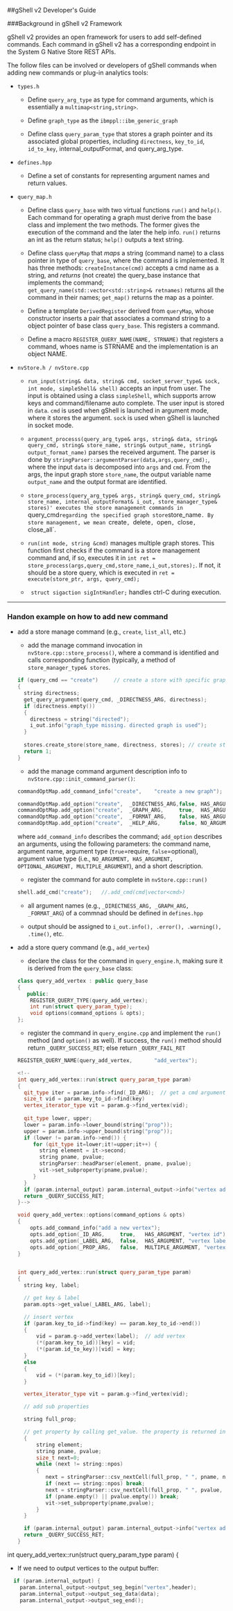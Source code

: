 ##gShell v2 Developer's Guide

###Background in gShell v2 Framework

gShell v2 provides an open framework for users to add self-defined commands. Each command in gShell v2 has a corresponding endpoint in the System G Native Store REST APIs.

The follow files can be involved or developers of gShell commands when adding new commands or plug-in analytics tools:

- `types.h`

  * Define `query_arg_type` as type for command arguments, which is essentially a `multimap<string,string>`.

  * Define `graph_type` as the `ibmppl::ibm_generic_graph`

  * Define class `query_param_type` that stores a graph pointer and its associated global properties, including `directness`, `key_to_id`, `id_to_key`, internal_outputFormat, and query_arg_type. 

- `defines.hpp`

  * Define a set of constants for representing argument names and return values.

- `query_map.h`

  * Define class `query_base` with two virtual functions `run()` and `help()`. Each command for operating a graph must derive from the base class and implement the two methods. The former gives the execution of the command and the later the help info. `run()` returns an int as the return status; `help()` outputs a text string.

  * Define class `queryMap` that _maps_ a string (command name) to a class pointer in type of `query_base`, where the command is implemented. It has three methods: `createInstance(cmd)` accepts a cmd name as a string, and _returns_ (not create) the query_base instance that implements the command; `get_query_name(std::vector<std::string>& retnames)` returns all the command in their names; `get_map()` returns the map as a pointer.

  * Define a template `DerivedRegister` derived from `queryMap`, whose constructor inserts a pair that associates a command string to a object pointer of base class `query_base`. This registers a command.

  * Define a macro `REGISTER_QUERY_NAME(NAME, STRNAME)` that registers a command, whoes name is STRNAME and the implementation is an object NAME.

- `nvStore.h / nvStore.cpp`

  * `run_input(string& data, string& cmd, socket_server_type& sock, int mode, simpleShell& shell)` accepts an input from user. The input is obtained using a class `simpleShell`, which supports arrow keys and command/filename auto complete. The user input is stored in `data`. `cmd` is used when gShell is launched in argument mode, where it stores the argument. `sock` is used when gShell is launched in socket mode. 

  * `argument_processs(query_arg_type& args,
                       string& data, string& query_cmd,
                       string& store_name, string& output_name,
                       string& output_format_name)` parses the received argument. The parser is done by `stringParser::argumentParser(data,args,query_cmd);`, where the input `data` is decomposed into `args` and `cmd`. From the args, the input graph store `store_name`, the output variable name `output_name` and the output format are identified. 

  * `store_process(query_arg_type& args, string& query_cmd,
                  string& store_name, internal_outputFormat& i_out,
               store_manager_type& stores)' executes the store management commands in `query_cmd` regarding the specified graph store `store_name`. By store management, we mean `create`, `delete`, `open`, `close`, `close_all`.

  * `run(int mode, string &cmd)` manages multiple graph stores. This function first checks if the command is a store management command and, if so, executes it in `int ret = store_process(args,query_cmd,store_name,i_out,stores);`. If not, it should be a store query, which is executed in `ret = execute(store_ptr, args, query_cmd);` 

  * ` struct sigaction sigIntHandler;` handles ctrl-C during execution.
 
-----------------

### Handon example on how to add new command

- add a store manage command (e.g., `create`, `list_all`, etc.)

  * add the manage command invocation in `nvStore.cpp::store_process()`, where a command is identified and calls corresponding function (typically, a method of `store_manager_type& stores`.
  ```cpp
  if (query_cmd == "create")     // create a store with specific graph type     
  {
    string directness;
    get_query_argument(query_cmd, _DIRECTNESS_ARG, directness);
    if (directness.empty())
    {
      directness = string("directed");
      i_out.info("graph_type missing. directed graph is used");
    }
    
    stores.create_store(store_name, directness, stores); // create store here
    return 1;
  }
  ````
  * add the manage command argument description info to `nvStore.cpp::init_command_parser()`:
  ```cpp
  commandOptMap.add_command_info("create",    "create a new graph");
  
  commandOptMap.add_option("create",  _DIRECTNESS_ARG,false, HAS_ARGUMENT, "graph directness");
  commandOptMap.add_option("create",  _GRAPH_ARG,     true,  HAS_ARGUMENT, "graph store name");
  commandOptMap.add_option("create",  _FORMAT_ARG,    false, HAS_ARGUMENT, "output format");
  commandOptMap.add_option("create",  _HELP_ARG,      false, NO_ARGUMENT,  "help infomation");
  ````
  where `add_command_info` describes the command; `add_option` describes an arguments, using the following parameters: the command name, argument name, argument type (`true`=require, `false`=optional), argument value type (i.e., `NO_ARGUMENT, HAS_ARGUMENT, OPTIONAL_ARGUMENT, MULTIPLE_ARGUMENT`), and a short description.
	      
  * register the command for auto complete in `nvStore.cpp::run()`
  ```cpp
  shell.add_cmd("create");   //.add_cmd(cmd|vector<cmd>)
  ````										  

  * all argument names (e.g., `_DIRECTNESS_ARG, _GRAPH_ARG, _FORMAT_ARG`) of a commnad should be defined in `defines.hpp`

  * output should be assigned to `i_out.info(), .error(), .warning(), .time()`, etc.
 
  
- add a store query command (e.g., `add_vertex`)

  * declare the class for the command in `query_engine.h`, making sure it is derived from the `query_base` class:
  ```cpp
  class query_add_vertex : public query_base
  {
     public:
      REGISTER_QUERY_TYPE(query_add_vertex);
      int run(struct query_param_type);
	  void options(command_options & opts);
  };
  ```
  * register the command in `query_engine.cpp` and implement the `run()` method (and `option()` as well). If success, the `run()` method should return `_QUERY_SUCCESS_RET`; else return `_QUERY_FAIL_RET`
 

  ```cpp
  REGISTER_QUERY_NAME(query_add_vertex,       "add_vertex");

  <!--
  int query_add_vertex::run(struct query_param_type param)
  {
    qit_type iter = param.info->find(_ID_ARG);  // get a cmd argument (defined in defines.hpp)	
    size_t vid = param.key_to_id->find(key)
    vertex_iterator_type vit = param.g->find_vertex(vid);
 
    qit_type lower, upper;
    lower = param.info->lower_bound(string("prop"));
    upper = param.info->upper_bound(string("prop"));
    if (lower != param.info->end()) {
       for (qit_type it=lower;it!=upper;it++) {
         string element = it->second;
         string pname, pvalue;
         stringParser::headParser(element, pname, pvalue);
         vit->set_subproperty(pname,pvalue);
       }
    }
    if (param.internal_output) param.internal_output->info("vertex added");
    return _QUERY_SUCCESS_RET;
  }-->
  
  void query_add_vertex::options(command_options & opts)
  {
      opts.add_command_info("add a new vertex");
      opts.add_option(_ID_ARG,     true,   HAS_ARGUMENT, "vertex id");
      opts.add_option(_LABEL_ARG,  false,  HAS_ARGUMENT, "vertex label", _DEFAULT_LABEL);
      opts.add_option(_PROP_ARG,   false,  MULTIPLE_ARGUMENT, "vertex property (prop_name:prop_value)");
  }


  int query_add_vertex::run(struct query_param_type param)
  {
    string key, label;

    // get key & label                                                                                                                                                                                          param.opts->get_value(_ID_ARG, key);
    param.opts->get_value(_LABEL_ARG, label);

    // insert vertex                                                                                                                                                                                            vertexd_type vid;
    if (param.key_to_id->find(key) == param.key_to_id->end())
    {
        vid = param.g->add_vertex(label);  // add vertex                                                                                                                                                     
        (*(param.key_to_id))[key] = vid;
        (*(param.id_to_key))[vid] = key;
    }
    else
    {
        vid = (*(param.key_to_id))[key];
    }

    vertex_iterator_type vit = param.g->find_vertex(vid);

    // add sub properties                                                                                                                                                                                       vit->set_subproperty(_ID_ARG_INTERNAL, key);

    string full_prop;

    // get property by calling get_value. the property is returned in full_prop                                                                                                                                 // since property is MULTIPLE_ARGUMENT, it will return a long string with                                                                                                                                   // multiple properties. for example: "prop1:pvalue1 prop2:pvalue2"                                                                                                                                          if (param.opts->get_value(_PROP_ARG, full_prop)==command_options::_get_option_arg)
    {
        string element;
        string pname, pvalue;
        size_t next=0;
        while (next != string::npos)
        {
           next = stringParser::csv_nextCell(full_prop, " ", pname, next);
 	       if (next == string::npos) break;
           next = stringParser::csv_nextCell(full_prop, " ", pvalue, next);
		   if (pname.empty() || pvalue.empty()) break;
           vit->set_subproperty(pname,pvalue);
        }
    }

    if (param.internal_output) param.internal_output->info("vertex added");
    return _QUERY_SUCCESS_RET;
  } 		  
  ````

int query_add_vertex::run(struct query_param_type param)
{

  
  * If we need to output vertices to the output buffer:

  ```cpp
    if (param.internal_output) {
      param.internal_output->output_seg_begin("vertex",header);
      param.internal_output->output_seg_data(data);
      param.internal_output->output_seg_end();
  ````

